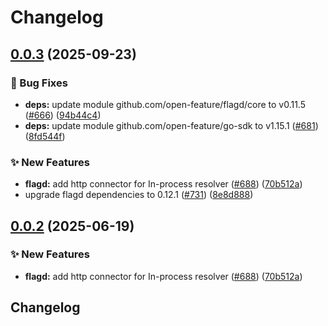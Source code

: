 # Changelog

## [0.0.3](https://github.com/gdegiorgio/go-sdk-contrib/compare/tools/flagd-http-connector-v0.0.2...tools/flagd-http-connector/v0.0.3) (2025-09-23)


### 🐛 Bug Fixes

* **deps:** update module github.com/open-feature/flagd/core to v0.11.5 ([#666](https://github.com/gdegiorgio/go-sdk-contrib/issues/666)) ([94b44c4](https://github.com/gdegiorgio/go-sdk-contrib/commit/94b44c4aed982ac54b91bd82a2cf8400c1b622c0))
* **deps:** update module github.com/open-feature/go-sdk to v1.15.1 ([#681](https://github.com/gdegiorgio/go-sdk-contrib/issues/681)) ([8fd544f](https://github.com/gdegiorgio/go-sdk-contrib/commit/8fd544ff81fd25eed655a214aa1ae1906a436f0d))


### ✨ New Features

* **flagd:** add http connector for In-process resolver ([#688](https://github.com/gdegiorgio/go-sdk-contrib/issues/688)) ([70b512a](https://github.com/gdegiorgio/go-sdk-contrib/commit/70b512aa26999be9f08f74936a812b30758f140d))
* upgrade flagd dependencies to 0.12.1 ([#731](https://github.com/gdegiorgio/go-sdk-contrib/issues/731)) ([8e8d888](https://github.com/gdegiorgio/go-sdk-contrib/commit/8e8d888dea080a03ea2a709b79598c7de6a9eed8))

## [0.0.2](https://github.com/open-feature/go-sdk-contrib/compare/tools/flagd-http-connector-v0.0.1...tools/flagd-http-connector/v0.0.2) (2025-06-19)


### ✨ New Features

* **flagd:** add http connector for In-process resolver ([#688](https://github.com/open-feature/go-sdk-contrib/issues/688)) ([70b512a](https://github.com/open-feature/go-sdk-contrib/commit/70b512aa26999be9f08f74936a812b30758f140d))

## Changelog

